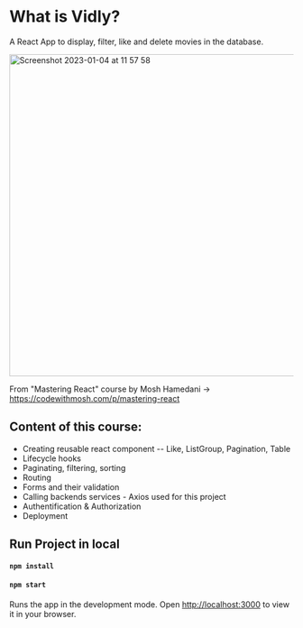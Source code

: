 # What is Vidly?

A React App to display, filter, like and delete movies in the database.

<img width="571" alt="Screenshot 2023-01-04 at 11 57 58" src="https://user-images.githubusercontent.com/106656146/210530863-62db7f1a-62d6-4f26-80ba-e8c48e9cfbc9.png">

From "Mastering React" course by Mosh Hamedani
-> https://codewithmosh.com/p/mastering-react

## Content of this course:

- Creating reusable react component
  -- Like, ListGroup, Pagination, Table
- Lifecycle hooks
- Paginating, filtering, sorting
- Routing
- Forms and their validation
- Calling backends services - Axios used for this project
- Authentification & Authorization
- Deployment

## Run Project in local

#### `npm install`

#### `npm start`

Runs the app in the development mode.
Open [http://localhost:3000](http://localhost:3000) to view it in your browser.
